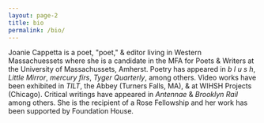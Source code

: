 ```yaml
---
layout: page-2
title: bio
permalink: /bio/
---
```


Joanie Cappetta is a poet, "poet," & editor living in Western Massachuessets where she is a candidate in the MFA for Poets & Writers at the University of Massachussets, Amherst. Poetry has appeared in <em>b l u s h</em>, <em>Little Mirror</em>, <em>mercury firs</em>, <em>Tyger Quarterly</em>, among others. Video works have been exhibited in <em>TILT</em>, the Abbey (Turners Falls, MA), & at WIHSH Projects (Chicago). Critical writings have appeared in <em>Antennae</em> & <em>Brooklyn Rail</em> among others. She is the recipient of a Rose Fellowship and her work has been supported by Foundation House.

